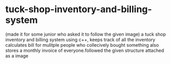 # tuck-shop-inventory-and-billing-system
(made it for some junior who asked it to follow the given image)
a tuck shop inventory and billing system using c++, keeps track of all the inventory calculates bill for mulitple people who collecively
bought something also stores a monthly invoice of everyone.followed the given structure attached as a image 
